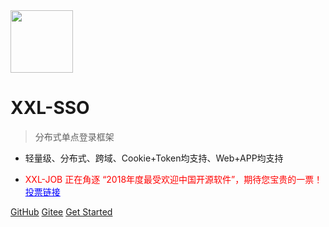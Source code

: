 <img src="https://raw.githubusercontent.com/xuxueli/xxl-job/master/doc/images/xxl-logo.png" width="100" >

# XXL-SSO

> 分布式单点登录框架

- 轻量级、分布式、跨域、Cookie+Token均支持、Web+APP均支持

- <span style="color:red;" >XXL-JOB 正在角逐 “2018年度最受欢迎中国开源软件”，期待您宝贵的一票！</span><a style="color:blue;" href="https://www.oschina.net/project/top_cn_2018?sort=1" target="_blank">投票链接</a>

[GitHub](https://github.com/xuxueli/xxl-sso/)
[Gitee](http://gitee.com/xuxueli0323/xxl-sso)
[Get Started](#《分布式单点登录框架XXL-SSO》)